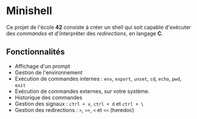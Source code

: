 # Minishell

Ce projet de l'école **42** consiste à créer un shell qui soit capable d'exécuter des *commandes* et d'interpréter des *redirections*, en langage **C**.



## Fonctionnalités

- Affichage d'un prompt
- Gestion de l'environnement
- Exécution de commandes internes : ```env```, ```export```, ```unset```, ```cd```, ```echo```, ```pwd```, ```exit```
- Exécution de commandes externes, sur votre système.
- Historique des commandes
- Gestion des signaux : ```ctrl + v```, ```ctrl + d``` et ```ctrl + \```
- Gestion des redirections : ```>```, ```>>```, ```<``` et ```<<``` (heredoc)


